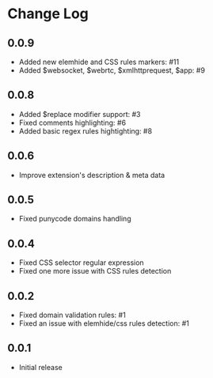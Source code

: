 # Change Log

## 0.0.9
- Added new elemhide and CSS rules markers: #11
- Added $websocket, $webrtc, $xmlhttprequest, $app: #9

## 0.0.8
- Added $replace modifier support: #3
- Fixed comments highlighting: #6
- Added basic regex rules hightighting: #8

## 0.0.6
- Improve extension's description & meta data

## 0.0.5
- Fixed punycode domains handling

## 0.0.4
- Fixed CSS selector regular expression
- Fixed one more issue with CSS rules detection

## 0.0.2
- Fixed domain validation rules: #1
- Fixed an issue with elemhide/css rules detection: #1

## 0.0.1
- Initial release